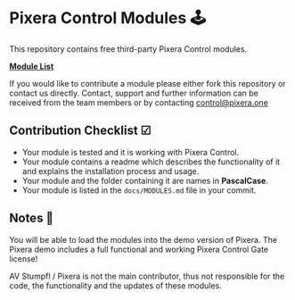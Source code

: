 # Pixera Control Modules 🕹

This repository contains free third-party Pixera Control modules.

**[Module List](docs/MODULES.md)**

If you would like to contribute a module please either fork this repository or contact us directly.
Contact, support and further information can be received from the team members or by contacting control@pixera.one

## Contribution Checklist ☑

- Your module is tested and it is working with Pixera Control.
- Your module contains a readme which describes the functionality of it and explains the installation process and usage.
- Your module and the folder containing it are names in **PascalCase**.
- Your module is listed in the `docs/MODULES.md` file in your commit.

## Notes 📒

You will be able to load the modules into the demo version of Pixera.
The Pixera demo includes a full functional and working Pixera Control Gate license!

AV Stumpfl / Pixera is not the main contributor, thus not responsible for the code, the functionality and the updates of these modules.
